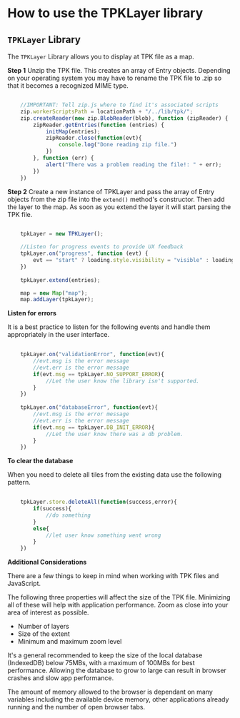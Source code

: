 How to use the TPKLayer library
===============================

## `TPKLayer` Library

The `TPKLayer` Library allows you to display at TPK file as a map.

**Step 1** Unzip the TPK file. This creates an array of Entry objects. Depending on your operating system you may have to rename the TPK file to .zip so that it becomes a recognized MIME type.

```js

	//IMPORTANT: Tell zip.js where to find it's associated scripts
	zip.workerScriptsPath = locationPath + "/../lib/tpk/"; 
	zip.createReader(new zip.BlobReader(blob), function (zipReader) {
    	zipReader.getEntries(function (entries) {
        	initMap(entries);
        	zipReader.close(function(evt){
            	console.log("Done reading zip file.")
        	})
    	}, function (err) {
        	alert("There was a problem reading the file!: " + err);
    	})
	})


```
**Step 2** Create a new instance of TPKLayer and pass the array of Entry objects from the zip file into the `extend()` method's constructor. Then add the layer to the map. As soon as you extend the layer it will start parsing the TPK file. 


```js

	tpkLayer = new TPKLayer();
	
	//Listen for progress events to provide UX feedback
	tpkLayer.on("progress", function (evt) {
		evt == "start" ? loading.style.visibility = "visible" : loading.style.visibility = "hidden";
	})
	
	tpkLayer.extend(entries);

	map = new Map("map");
	map.addLayer(tpkLayer);

```

**Listen for errors**

It is a best practice to listen for the following events and handle them appropriately in the user interface.

```js
	
	tpkLayer.on("validationError", function(evt){
		//evt.msg is the error message
		//evt.err is the error message
		if(evt.msg == tpkLayer.NO_SUPPORT_ERROR){
			//Let the user know the library isn't supported.
		}
	})
	
	tpkLayer.on("databaseError", function(evt){
		//evt.msg is the error message
		//evt.err is the error message
		if(evt.msg == tpkLayer.DB_INIT_ERROR){
			//Let the user know there was a db problem.
		}
	})

```


**To clear the database**

When you need to delete all tiles from the existing data use the following pattern. 

```js
	
	tpkLayer.store.deleteAll(function(success,error){
		if(success){
			//do something
		}
		else{
			//let user know something went wrong
		}	
	})

```
**Additional Considerations**

There are a few things to keep in mind when working with TPK files and JavaScript.

The following three properties will affect the size of the TPK file. Minimizing all of these will help with application performance. Zoom as close into your area of interest as possible. 

* Number of layers
* Size of the extent
* Minimum and maximum zoom level 

It's a general recommended to keep the size of the local database (IndexedDB) below 75MBs, with a maximum of 100MBs for best performance. Allowing the database to grow to large can result in browser crashes and slow app performance. 

The amount of memory allowed to the browser is dependant on many variables including the available device memory, other applications already running and the number of open browser tabs.



